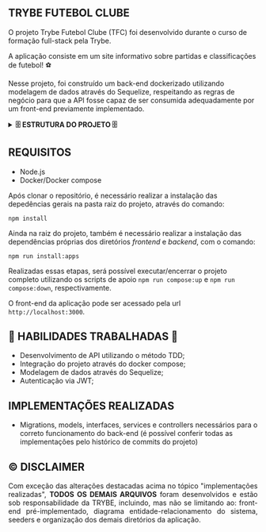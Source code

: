 ## TRYBE FUTEBOL CLUBE

O projeto Trybe Futebol Clube (TFC) foi desenvolvido durante o curso de formação full-stack pela Trybe.

A aplicação consiste em um site informativo sobre partidas e classificações de futebol! ⚽️

Nesse projeto, foi construído um back-end dockerizado utilizando modelagem de dados através do Sequelize, respeitando as regras de negócio para que a API fosse capaz de ser consumida adequadamente por um front-end previamente implementado.

<details>
<summary><strong>🗄️ ESTRUTURA DO PROJETO 🗄️</strong></summary><br />

O projeto é composto de 4 entidades importantes para sua estrutura:

1️⃣ **Banco de dados:**
  - Container docker MySQL já configurado no docker-compose através de um serviço definido como `db`;
  - Tem o papel de fornecer dados para o serviço de _backend_;

2️⃣ **Back-end:**
 - Roda na porta `3001`, pois o front-end faz requisições para ele nessa porta por padrão;

3️⃣ **Front-end:**
  - Acessado pela url `http://localhost:3000` através dos endpoints construídos;

4️⃣ **Docker:**
  - O `docker-compose` tem a responsabilidade de unir todos os serviços conteinerizados (backend, frontend e db) e subir o projeto completo com o comando `npm run compose:up`;

A modelagem do banco de dados respeita o seguinte diagrama de entidade-relacionamento:

![diagrama-er](https://github.com/user-attachments/assets/34fee149-f567-47fa-a52c-69dbb7872a39)

</details>

## REQUISITOS

- Node.js
- Docker/Docker compose

Após clonar o repositório, é necessário realizar a instalação das depedências gerais na pasta raiz do projeto, através do comando:

```shell
npm install
```

Ainda na raiz do projeto, também é necessário realizar a instalação das dependências próprias dos diretórios _frontend_ e _backend_, com o comando:

```shell
npm run install:apps
```

Realizadas essas etapas, será possível executar/encerrar o projeto completo utilizando os scripts de apoio `npm run compose:up` e `npm run compose:down`, respectivamente.

O front-end da aplicação pode ser acessado pela url `http://localhost:3000`.

## 📖 HABILIDADES TRABALHADAS 📖

- Desenvolvimento de API utilizando o método TDD;
- Integração do projeto através do docker compose;
- Modelagem de dados através do Sequelize;
- Autenticação via JWT;

## IMPLEMENTAÇÕES REALIZADAS

- Migrations, models, interfaces, services e controllers necessários para o correto funcionamento do back-end (é possível conferir todas as implementações pelo histórico de commits do projeto)

## ©️ DISCLAIMER

<div align="justify">
Com exceção das alterações destacadas acima no tópico "implementações realizadas", <b>TODOS OS DEMAIS ARQUIVOS</b> foram desenvolvidos e estão sob responsabilidade da TRYBE, incluindo, mas não se limitando ao: front-end pré-implementado, diagrama entidade-relacionamento do sistema, seeders e organização dos demais diretórios da aplicação.
</div>
